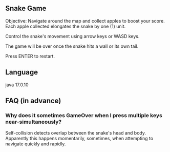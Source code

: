 ## Snake Game
Objective: Navigate around the map and collect apples to boost your score. Each apple collected elongates the snake by one (1) unit.

Control the snake's movement using arrow keys or WASD keys.

The game will be over once the snake hits a wall or its own tail.

Press ENTER to restart.

## Language
java 17.0.10

## FAQ (in advance)
### Why does it sometimes GameOver when I press multiple keys near-simultaneously?
Self-collision detects overlap between the snake's head and body. Apparently this happens momentarily, sometimes, when attempting to navigate quickly and rapidly.